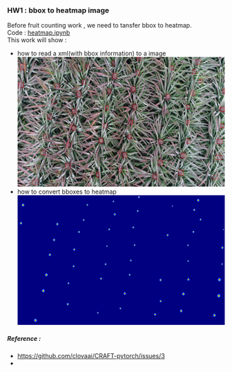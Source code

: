 ### HW1 : bbox to heatmap image
Before fruit counting work , we need to tansfer bbox to heatmap. <br />
Code : [heatmap.ipynb](https://github.com/aaron851113/ComputerVision/blob/master/bbox_to_heatmap/heatmap.ipynb) <br />
This work will show : 
* how to read a xml(with bbox information) to a image 
<img src="https://github.com/aaron851113/ComputerVision/blob/master/bbox_to_heatmap/labelled.jpg" width="600" height="300" /><br />
* how to convert bboxes to heatmap <br />
<img src="https://github.com/aaron851113/ComputerVision/blob/master/bbox_to_heatmap/heatmap_output.jpg" width="600" height="300" /><br />


##### Reference :
* https://github.com/clovaai/CRAFT-pytorch/issues/3
* 
